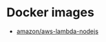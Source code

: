 # Docker images

- [amazon/aws-lambda-nodejs](https://hub.docker.com/r/amazon/aws-lambda-nodejs/tags)
